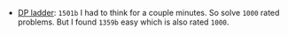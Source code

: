 - [DP ladder](https://codeforces.com/problemset?order=BY_RATING_ASC&tags=dp):
   `1501b`  I had to think for a couple minutes. So solve `1000` rated problems.
   But I found `1359b` easy which is also rated `1000`. 
